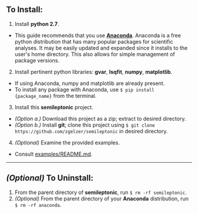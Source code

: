 <!---
  Created by Zechariah Gelzer (University of Iowa) on 2015-03-30.
  Copyright (C) 2015 Zechariah Gelzer.
 
  This program is free software: you can redistribute it and/or modify it under
  the terms of the GNU General Public License as published by the Free Software
  Foundation, either version 3 of the License, or any later version (see
  <http://www.gnu.org/licenses/>).
 
  This program is distributed in the hope that it will be useful, but WITHOUT
  ANY WARRANTY; without even the implied warranty of MERCHANTABILITY or FITNESS
  FOR A PARTICULAR PURPOSE. See the GNU General Public License for more details.
-->

To Install:
-----------

1. Install **python 2.7**.
  + This guide recommends that you use
    [**Anaconda**](http://continuum.io/downloads). Anaconda is a free
    python distribution that has many popular packages for scientific analyses.
    It may be easily updated and expanded since it installs to the user's home
    directory. This also allows for simple management of package versions.
2. Install pertinent python libraries: **gvar**, **lsqfit**, **numpy**,
**matplotlib**.
  + If using Anaconda, numpy and matplotlib are already present.
  + To install any package with Anaconda, use `$ pip install {package_name}`
    from the terminal.
3. Install this **semileptonic** project.
  + *(Option a.)* Download this project as a zip; extract to desired directory.
  + *(Option b.)* Install **git**; clone this project using `$ git clone
    https://github.com/zgelzer/semileptonic` in desired directory.
4. *(Optional)* Examine the provided examples.
  + Consult [examples/README.md](examples/README.md).

---

*(Optional)* To Uninstall:
--------------------------

1. From the parent directory of **semileptonic**, run `$ rm -rf semileptonic`.
2. *(Optional)* From the parent directory of your **Anaconda** distribution,
run `$ rm -rf anaconda`.
